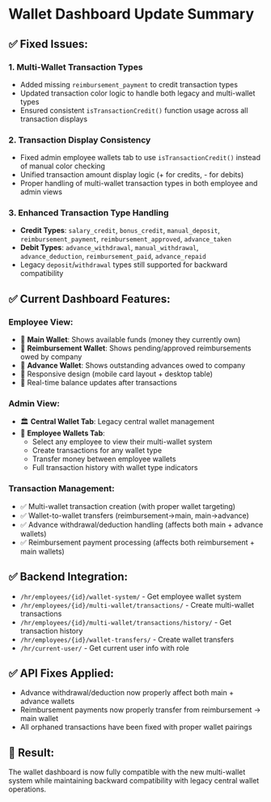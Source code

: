 # Wallet Dashboard Update Summary

## ✅ Fixed Issues:

### 1. **Multi-Wallet Transaction Types**
- Added missing `reimbursement_payment` to credit transaction types
- Updated transaction color logic to handle both legacy and multi-wallet types
- Ensured consistent `isTransactionCredit()` function usage across all transaction displays

### 2. **Transaction Display Consistency**
- Fixed admin employee wallets tab to use `isTransactionCredit()` instead of manual color checking
- Unified transaction amount display logic (+ for credits, - for debits)
- Proper handling of multi-wallet transaction types in both employee and admin views

### 3. **Enhanced Transaction Type Handling**
- **Credit Types**: `salary_credit`, `bonus_credit`, `manual_deposit`, `reimbursement_payment`, `reimbursement_approved`, `advance_taken`
- **Debit Types**: `advance_withdrawal`, `manual_withdrawal`, `advance_deduction`, `reimbursement_paid`, `advance_repaid`
- Legacy `deposit`/`withdrawal` types still supported for backward compatibility

## ✅ Current Dashboard Features:

### **Employee View:**
- 🔷 **Main Wallet**: Shows available funds (money they currently own)
- 🔶 **Reimbursement Wallet**: Shows pending/approved reimbursements owed by company
- 🔸 **Advance Wallet**: Shows outstanding advances owed to company
- 📱 Responsive design (mobile card layout + desktop table)
- 🔄 Real-time balance updates after transactions

### **Admin View:**
- 🏛️ **Central Wallet Tab**: Legacy central wallet management
- 👥 **Employee Wallets Tab**: 
  - Select any employee to view their multi-wallet system
  - Create transactions for any wallet type
  - Transfer money between employee wallets
  - Full transaction history with wallet type indicators

### **Transaction Management:**
- ✅ Multi-wallet transaction creation (with proper wallet targeting)
- ✅ Wallet-to-wallet transfers (reimbursement→main, main→advance)
- ✅ Advance withdrawal/deduction handling (affects both main + advance wallets)
- ✅ Reimbursement payment processing (affects both reimbursement + main wallets)

## ✅ Backend Integration:
- `/hr/employees/{id}/wallet-system/` - Get employee wallet system
- `/hr/employees/{id}/multi-wallet/transactions/` - Create multi-wallet transactions
- `/hr/employees/{id}/multi-wallet/transactions/history/` - Get transaction history
- `/hr/employees/{id}/wallet-transfers/` - Create wallet transfers
- `/hr/current-user/` - Get current user info with role

## ✅ API Fixes Applied:
- Advance withdrawal/deduction now properly affect both main + advance wallets
- Reimbursement payments now properly transfer from reimbursement → main wallet
- All orphaned transactions have been fixed with proper wallet pairings

## 🎉 Result:
The wallet dashboard is now fully compatible with the new multi-wallet system while maintaining backward compatibility with legacy central wallet operations.